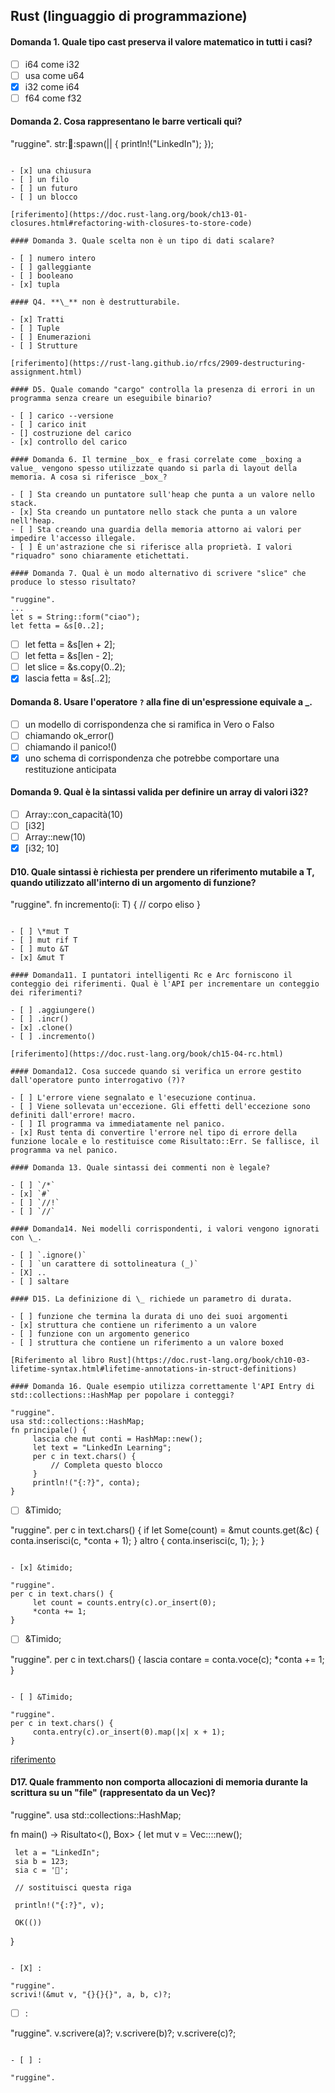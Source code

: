 ## Rust (linguaggio di programmazione)

#### Domanda 1. Quale tipo cast preserva il valore matematico in tutti i casi?

- [ ] i64 come i32
- [ ] usa come u64
- [x] i32 come i64
- [ ] f64 come f32

#### Domanda 2. Cosa rappresentano le barre verticali qui?

"ruggine".
str::thread::spawn(|| {
println!("LinkedIn");
});

```

- [x] una chiusura
- [ ] un filo
- [ ] un futuro
- [ ] un blocco

[riferimento](https://doc.rust-lang.org/book/ch13-01-closures.html#refactoring-with-closures-to-store-code)

#### Domanda 3. Quale scelta non è un tipo di dati scalare?

- [ ] numero intero
- [ ] galleggiante
- [ ] booleano
- [x] tupla

#### Q4. **\_** non è destrutturabile.

- [x] Tratti
- [ ] Tuple
- [ ] Enumerazioni
- [ ] Strutture

[riferimento](https://rust-lang.github.io/rfcs/2909-destructuring-assignment.html)

#### D5. Quale comando "cargo" controlla la presenza di errori in un programma senza creare un eseguibile binario?

- [ ] carico --versione
- [ ] carico init
- [] costruzione del carico
- [x] controllo del carico

#### Domanda 6. Il termine _box_ e frasi correlate come _boxing a value_ vengono spesso utilizzate quando si parla di layout della memoria. A cosa si riferisce _box_?

- [ ] Sta creando un puntatore sull'heap che punta a un valore nello stack.
- [x] Sta creando un puntatore nello stack che punta a un valore nell'heap.
- [ ] Sta creando una guardia della memoria attorno ai valori per impedire l'accesso illegale.
- [ ] È un'astrazione che si riferisce alla proprietà. I valori "riquadro" sono chiaramente etichettati.

#### Domanda 7. Qual è un modo alternativo di scrivere "slice" che produce lo stesso risultato?

"ruggine".
...
let s = String::form("ciao");
let fetta = &s[0..2];
```

- [ ] let fetta = &s[len + 2];
- [ ] let fetta = &s[len - 2];
- [ ] let slice = &s.copy(0..2);
- [x] lascia fetta = &s[..2];

#### Domanda 8. Usare l'operatore `?` alla fine di un'espressione equivale a **\_**.

- [ ] un modello di corrispondenza che si ramifica in Vero o Falso
- [ ] chiamando ok_error()
- [ ] chiamando il panico!()
- [x] uno schema di corrispondenza che potrebbe comportare una restituzione anticipata

#### Domanda 9. Qual è la sintassi valida per definire un array di valori i32?

- [ ] Array<i32>::con_capacità(10)
- [ ] [i32]
- [ ] Array<i32>::new(10)
- [x] [i32; 10]

#### D10. Quale sintassi è richiesta per prendere un riferimento mutabile a T, quando utilizzato all'interno di un argomento di funzione?

"ruggine".
fn incremento(i: T) {
// corpo eliso
}

```

- [ ] \*mut T
- [ ] mut rif T
- [ ] muto &T
- [x] &mut T

#### Domanda11. I puntatori intelligenti Rc e Arc forniscono il conteggio dei riferimenti. Qual è l'API per incrementare un conteggio dei riferimenti?

- [ ] .aggiungere()
- [ ] .incr()
- [x] .clone()
- [ ] .incremento()

[riferimento](https://doc.rust-lang.org/book/ch15-04-rc.html)

#### Domanda12. Cosa succede quando si verifica un errore gestito dall'operatore punto interrogativo (?)?

- [ ] L'errore viene segnalato e l'esecuzione continua.
- [ ] Viene sollevata un'eccezione. Gli effetti dell'eccezione sono definiti dall'errore! macro.
- [ ] Il programma va immediatamente nel panico.
- [x] Rust tenta di convertire l'errore nel tipo di errore della funzione locale e lo restituisce come Risultato::Err. Se fallisce, il programma va nel panico.

#### Domanda 13. Quale sintassi dei commenti non è legale?

- [ ] `/*`
- [x] `#`
- [ ] `//!`
- [ ] `//`

#### Domanda14. Nei modelli corrispondenti, i valori vengono ignorati con \_.

- [ ] `.ignore()`
- [ ] `un carattere di sottolineatura (_)`
- [X] ..
- [ ] saltare

#### D15. La definizione di \_ richiede un parametro di durata.

- [ ] funzione che termina la durata di uno dei suoi argomenti
- [x] struttura che contiene un riferimento a un valore
- [ ] funzione con un argomento generico
- [ ] struttura che contiene un riferimento a un valore boxed

[Riferimento al libro Rust](https://doc.rust-lang.org/book/ch10-03-lifetime-syntax.html#lifetime-annotations-in-struct-definitions)

#### Domanda 16. Quale esempio utilizza correttamente l'API Entry di std::collections::HashMap per popolare i conteggi?

"ruggine".
usa std::collections::HashMap;
fn principale() {
     lascia che mut conti = HashMap::new();
     let text = "LinkedIn Learning";
     per c in text.chars() {
         // Completa questo blocco
     }
     println!("{:?}", conta);
}
```

- [ ] &Timido;

"ruggine".
per c in text.chars() {
if let Some(count) = &mut counts.get(&c) {
conta.inserisci(c, \*conta + 1);
} altro {
conta.inserisci(c, 1);
};
}

```

- [x] &timido;

"ruggine".
per c in text.chars() {
     let count = counts.entry(c).or_insert(0);
     *conta += 1;
}
```

- [ ] &Timido;

"ruggine".
per c in text.chars() {
lascia contare = conta.voce(c);
\*conta += 1;
}

```

- [ ] &Timido;

"ruggine".
per c in text.chars() {
     conta.entry(c).or_insert(0).map(|x| x + 1);
}
```

[riferimento](https://doc.rust-lang.org/std/collections/hash_map/struct.HashMap.html#method.entry)

#### D17. Quale frammento non comporta allocazioni di memoria durante la scrittura su un "file" (rappresentato da un Vec<u8>)?

"ruggine".
usa std::collections::HashMap;

fn main() -> Risultato<(), Box<dyn std::error::Error>> {
let mut v = Vec::<u8>::new();

     let a = "LinkedIn";
     sia b = 123;
     sia c = '🧀';

     // sostituisci questa riga

     println!("{:?}", v);

     OK(())

}

```

- [X] :

"ruggine".
scrivi!(&mut v, "{}{}{}", a, b, c)?;
```

- [ ] :

"ruggine".
v.scrivere(a)?;
v.scrivere(b)?;
v.scrivere(c)?;

```

- [ ] :

"ruggine".
```
